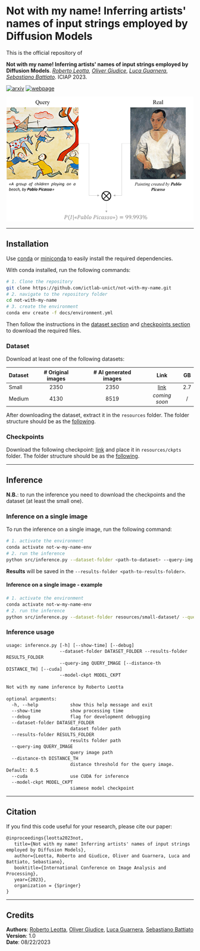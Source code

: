 # Not with my name! Inferring artists' names of input strings employed by Diffusion Models

This is the official repository of  
  
**Not with my name! Inferring artists' names of input strings employed by Diffusion Models**. *[Roberto Leotta](https://www.linkedin.com/in/roberto-leotta-b68571176/)*, *[Oliver Giudice](https://www.linkedin.com/in/oliver-giudice/)*, *[Luca Guarnera](https://www.dmi.unict.it/lguarnera/)*, *[Sebastiano Battiato](https://www.dmi.unict.it/~battiato/)*. ICIAP 2023.  


[![arxiv](https://shields.io/badge/paper-green?logo=arxiv&style=for-the-badge)](https://arxiv.org/abs/2307.13527) [![webpage](https://shields.io/badge/Webpage-green?logo=safari&style=for-the-badge)](https://iplab.dmi.unict.it/mfs/Deepfakes/PaperArtistDeepfake-Iciap2023/)

![Not with my name!](docs/overall_output.png)

---

## Installation

Use [conda](https://conda.io/projects/conda/en/latest/user-guide/install/index.html) or [miniconda](https://docs.conda.io/en/latest/miniconda.html#) to easily install the required dependencies. 

With conda installed, run the following commands:

```bash
# 1. Clone the repository
git clone https://github.com/ictlab-unict/not-with-my-name.git
# 2. navigate to the repository folder
cd not-with-my-name
# 3. create the environment
conda env create -f docs/environment.yml
```

Then follow the instructions in the [dataset section](#dataset) and [checkpoints section](#checkpoints) to download the required files.

### Dataset

Download at least one of the following datasets:

| Dataset        | # Original images |  # AI generated images |      Link      |  GB  |
|:---------------|:-----------------:|:----------------------:|:--------------:|:----:|
| Small          |        2350       |          2350          | [link](https://drive.google.com/file/d/1HraHV0_yLd2fcQqY9k3bF7-yioRKyCob/view?usp=sharing)       |  2.7 |
| Medium         |        4130       |          8519          | _coming soon_  |   /  |

After downloading the dataset, extract it in the `resources` folder. The folder structure should be as the [following](resources/README.md).

### Checkpoints

Download the following checkpoint: [link](https://drive.google.com/file/d/1m8SVte9B7XbnFN_oRS_tZQm22WSkwEN8/view?usp=sharing) and place it in `resources/ckpts` folder. The folder structure should be as the [following](resources/README.md).

---

## Inference

__N.B.__: to run the inference you need to download the checkpoints and the dataset (at least the small one).

### Inference on a single image

To run the inference on a single image, run the following command:

```bash
# 1. activate the environment
conda activate not-w-my-name-env
# 2. run the inference
python src/inference.py --dataset-folder <path-to-dataset> --query-img <path-to-query-image> --model-ckpt <path-to-checkpoint> --cuda --results-folder <path-to-results-folder>
```

__Results__ will be saved in the `--results-folder <path-to-results-folder>`.

#### Inference on a single image - example

```bash
# 1. activate the environment
conda activate not-w-my-name-env
# 2. run the inference
python src/inference.py --dataset-folder resources/small-dataset/ --query-img resources/small-dataset/pablo_picasso/ai_generated/102_0.png --model-ckpt resources/ckpts/siamese_not_w_my_name.ckpt --cuda --results-folder results
```

### Inference usage

```
usage: inference.py [-h] [--show-time] [--debug] 
                    --dataset-folder DATASET_FOLDER --results-folder RESULTS_FOLDER 
                    --query-img QUERY_IMAGE [--distance-th DISTANCE_TH] [--cuda]
                    --model-ckpt MODEL_CKPT

Not with my name inference by Roberto Leotta

optional arguments:
  -h, --help            show this help message and exit
  --show-time           show processing time
  --debug               flag for development debugging
  --dataset-folder DATASET_FOLDER
                        dataset folder path
  --results-folder RESULTS_FOLDER
                        results folder path
  --query-img QUERY_IMAGE
                        query image path
  --distance-th DISTANCE_TH
                        distance threshold for the query image. Default: 0.5
  --cuda                use CUDA for inference
  --model-ckpt MODEL_CKPT
                        siamese model checkpoint
```

---

## Citation

If you find this code useful for your research, please cite our paper:

```
@inproceedings{leotta2023not,
   title={Not with my name! Inferring artists' names of input strings employed by Diffusion Models},
   author={Leotta, Roberto and Giudice, Oliver and Guarnera, Luca and Battiato, Sebastiano},
   booktitle={International Conference on Image Analysis and Processing},
   year={2023},
   organization = {Springer}
}
```

---

## Credits
__Authors__: [Roberto Leotta](https://www.linkedin.com/in/roberto-leotta-b68571176/), [Oliver Giudice](https://www.linkedin.com/in/oliver-giudice/), [Luca Guarnera](https://www.dmi.unict.it/lguarnera/), [Sebastiano Battiato](https://www.dmi.unict.it/~battiato/)  
__Version__: 1.0  
__Date__: 08/22/2023